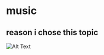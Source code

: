 # music
## reason i chose this topic 
![Alt Text](https://variety.com/wp-content/uploads/2022/07/Music-Streaming-Wars.jpg?w=1000&h=563&crop=1 "Optional Title Text")
